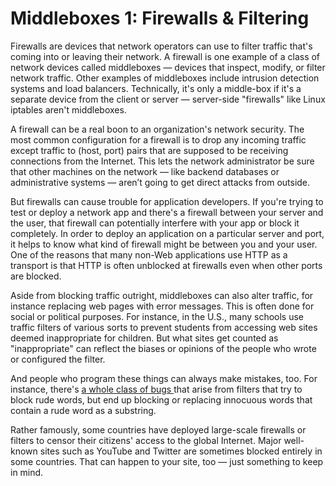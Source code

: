 # Middleboxes 1: Firewalls & Filtering

Firewalls are devices that network operators can use to filter traffic that's coming into or leaving their network. A firewall is one example of a class of network devices called middleboxes — devices that inspect, modify, or filter network traffic. Other examples of middleboxes include intrusion detection systems and load balancers. Technically, it's only a middle-box if it's a separate device from the client or server — server-side "firewalls" like Linux iptables aren't middleboxes.

A firewall can be a real boon to an organization's network security. The most common configuration for a firewall is to drop any incoming traffic except traffic to (host, port) pairs that are supposed to be receiving connections from the Internet. This lets the network administrator be sure that other machines on the network — like backend databases or administrative systems — aren’t going to get direct attacks from outside.

But firewalls can cause trouble for application developers. If you're trying to test or deploy a network app and there's a firewall between your server and the user, that firewall can potentially interfere with your app or block it completely. In order to deploy an application on a particular server and port, it helps to know what kind of firewall might be between you and your user. One of the reasons that many non-Web applications use HTTP as a transport is that HTTP is often unblocked at firewalls even when other ports are blocked.

Aside from blocking traffic outright, middleboxes can also alter traffic, for instance replacing web pages with error messages. This is often done for social or political purposes. For instance, in the U.S., many schools use traffic filters of various sorts to prevent students from accessing web sites deemed inappropriate for children. But what sites get counted as "inappropriate" can reflect the biases or opinions of the people who wrote or configured the filter.

And people who program these things can always make mistakes, too. For instance, there's <a href="http://www.telegraph.co.uk/news/newstopics/howaboutthat/2667634/The-Clbuttic-Mistake-When-obscenity-filters-go-wrong.html" > a whole class of bugs </a> that arise from filters that try to block rude words, but end up blocking or replacing innocuous words that contain a rude word as a substring.

Rather famously, some countries have deployed large-scale firewalls or filters to censor their citizens' access to the global Internet. Major well-known sites such as YouTube and Twitter are sometimes blocked entirely in some countries. That can happen to your site, too — just something to keep in mind.
